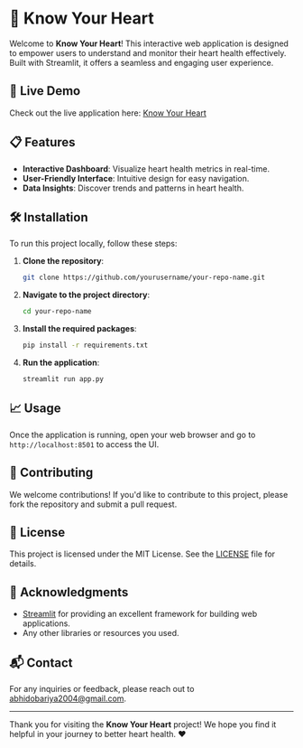 # 🌟 Know Your Heart

Welcome to **Know Your Heart**! This interactive web application is designed to empower users to understand and monitor their heart health effectively. Built with Streamlit, it offers a seamless and engaging user experience.

## 🚀 Live Demo

Check out the live application here: [Know Your Heart](https://knowyourheart.streamlit.app/)

## 📋 Features

- **Interactive Dashboard**: Visualize heart health metrics in real-time.
- **User-Friendly Interface**: Intuitive design for easy navigation.
- **Data Insights**: Discover trends and patterns in heart health.

## 🛠️ Installation

To run this project locally, follow these steps:

1. **Clone the repository**:
   ```bash
   git clone https://github.com/yourusername/your-repo-name.git
   ```
2. **Navigate to the project directory**:
   ```bash
   cd your-repo-name
   ```
3. **Install the required packages**:
   ```bash
   pip install -r requirements.txt
   ```
4. **Run the application**:
   ```bash
   streamlit run app.py
   ```

## 📈 Usage

Once the application is running, open your web browser and go to `http://localhost:8501` to access the UI.

## 🤝 Contributing

We welcome contributions! If you'd like to contribute to this project, please fork the repository and submit a pull request. 

## 📜 License

This project is licensed under the MIT License. See the [LICENSE](LICENSE) file for details.

## 🙏 Acknowledgments

- [Streamlit](https://streamlit.io/) for providing an excellent framework for building web applications.
- Any other libraries or resources you used.

## 📬 Contact

For any inquiries or feedback, please reach out to [abhidobariya2004@gmail.com](mailto:abhidobariya2004@gmail.com).

---

Thank you for visiting the **Know Your Heart** project! We hope you find it helpful in your journey to better heart health. ❤️
